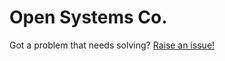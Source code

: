# Open Systems Co.

Got a problem that needs solving? [Raise an issue!](https://github.com/opensystemsco/projects/issues/new)
